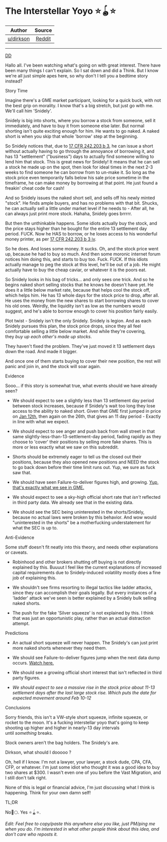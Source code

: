 The Interstellar Yoyo ⭐🪀⭐
==========================

| Author       | Source       | 
| :-------------: |:-------------:|
| [u/dirkson](https://www.reddit.com/user/dirkson/) | [Reddit](https://www.reddit.com/r/wallstreetbets/comments/le6v6v/the_interstellar_yoyo/) | 

---

[DD](https://www.reddit.com/r/wallstreetbets/search?q=flair_name%3A%22DD%22&restrict_sr=1)

Hallo all. I've been watching what's going on with great interest. There have been many things I can't explain. So I sat down and did a Think. But I know we're all just simple apes here, so why don't I tell you a bedtime story instead?

Story Time

Imagine there's a GME market participant, looking for a quick buck, with not the best grip on morality. I know that's a big stretch, but just go with me. We'll call him 'Snidely'.

Snidely is big into shorts, where you borrow a stock from someone, sell it immediately, and have to buy it from someone else later. But normal shorting isn't quite exciting enough for him. He wants to go naked. A naked short is when you skip that whole 'borrow' step at the beginning.

So Snidely notices that, due to [17 CFR 242.203 b 3](https://www.law.cornell.edu/cfr/text/17/242.203#b_3), he can issue a short without actually having to go through the annoyance of borrowing it, and has 13 "settlement" ("business") days to actually find someone willing to lend him that stock. This is great news for Snidely! It means that he can sell a stock he made up on the spot, then look for ideal times in the next 2-3 weeks to find someone he can borrow from to un-make it. So long as the stock price even temporarily falls below his sale price sometime in the timeframe, he can make money by borrowing at that point. He just found a freakin' cheat code for cash!

And so Snidely issues the naked short sell, and sells off his newly minted "stock". He finds ample buyers, and has no problems with that bit. Shucks, he can actually sell a little under market level if he needs to - After all, he can always just print more stock. Hahaha, Snidely goes brrrrr.

But then the unthinkable happens. Some idiots actually buy the stock, and the price stays higher than he bought for the entire 13 settlement day period. FUCK. Now he HAS to borrow, or he loses access to his wonderful money printer, as per [17 CFR 242.203 b 3 iv](https://www.law.cornell.edu/cfr/text/17/242.203#b_3_iv).

So he does. And loses some money. It sucks. Oh, and the stock price went up, because he had to buy so much. And then some moronic internet forum notices him doing this, and starts to buy too. Fuck. FUCK. If this idiots actually manage to peg the stock at this level, he'll be out of a job. He might actually have to buy the cheap caviar, or whatever it is the poors eat.

So Snidely looks in his bag of tricks... and only sees one trick. And so he begins naked short selling stocks that he knows he doesn't have yet. He does it a little below market rate, because that helps cool the stock off, which helps him. He has 13 whole days for the stock price to drop, after all. He uses the money from the new shares to start borrowing shares to cover his old ones. Weirdly, the liquidity isn't as low as the numbers would suggest, and he's able to borrow enough to cover his position fairly easily.

Plot twist - Snidely isn't the only Snidely. Snidely is legion. And as each Snidely pursues this plan, the stock price drops, since they all feel comfortable selling a little below market. And while they're covering, they *buy up each other's made up stocks*.

They haven't fixed the problem. They've just moved it 13 settlement days down the road. And made it bigger.

And once one of them starts buying to cover their new position, the rest will panic and join in, and the stock will soar again.

Evidence

Sooo... if this story is somewhat true, what events should we have already seen?

-   We should expect to see a slightly less than 13 settlement day period between stock increases, because if Snidely's wait too long they lose access to the ability to naked short. Given that GME first jumped in price on [Jan 12th](http://www.google.com/search?q=gme), then again on the 26th, that gives an 11 day period - Exactly in line with what we expect.

-   We should expect to see anger and push back from wall street in that same slightly-less-than-13-settlement-day period, fading rapidly as they choose to 'cover' their positions by selling more fake shares. This is more or less exactly what we saw on this subreddit.

-   Shorts should be extremely eager to tell us the closed out their positions, because they also opened new positions and NEED the stock to go back down before their time limit runs out. Yup, we sure as fuck saw that.

-   We should have seen Failure-to-deliver figures high, and growing. [Yup, that's exactly what we see in GME.](https://wherearetheshares.com/)

-   We should expect to see a sky-high official short rate that *isn't* reflected in third party data. We already see that in the existing data.

-   We should see the SEC being uninterested in the shorts/Snidely, because no actual laws were broken by this behavior. And wow would "uninterested in the shorts" be a motherfucking understatement for what the SEC is up to.

Anti-Evidence

Some stuff doesn't fit neatly into this theory, and needs other explanations or caveats.

-   Robinhood and other brokers shutting off buying is not directly explained by this. Buuuut I feel like the current explanations of increased capital requirements due to Snidely-induced volatility mostly does a fine job of explaining this.

-   We shouldn't see firms resorting to illegal tactics like ladder attacks, since they can accomplish their goals legally. But every instances of a 'ladder' attack we've seen is better explained by a Snidely bulk selling naked shorts.

-   The push for the fake 'Silver squeeze' is not explained by this. I think that was just an opportunistic play, rather than an actual distraction attempt.

Predictions

-   An actual short squeeze will never happen. The Snidely's can just print more naked shorts whenever they need them.

-   We should see Failure-to-deliver figures jump when the next data dump occurs. [Watch here.](https://www.sec.gov/data/foiadocsfailsdatahtm)

-   We should see a growing official short interest that isn't reflected in third party figures.

-   *We should expect to see a massive rise in the stock price about 11-13 settlement days after the last large stock rise. Which puts the date for expected movement around Feb 10-12*

Conclusions

Sorry friends, this isn't a VW-style short squeeze, infinite squeeze, or rocket to the moon. It's a fucking interstellar yoyo that's going to keep shooting up higher and higher in nearly-13 day intervals until *something* breaks.

Stock owners aren't the bag holders. The Snidely's are.

Dirkson, what should I dooooo ?

Oh, hell if I know. I'm not a lawyer, your lawyer, a stock dude, CPA, CFA, CFP, or whatever. I'm just some idiot who thought it was a good idea to buy two shares at $300. I wasn't even one of you before the Vast Migration, and I still don't talk right.

None of this is legal or financial advice, I'm just discussing what I think is happening. Think for your own damn self!

TL;DR

No🚀🌕. Yes ⭐🪀⭐.

*Edit: Feel free to copy/paste this anywhere else you like, just PM/ping me when you do. I'm interested in what other people think about this idea, and don't care who reposts it.*
